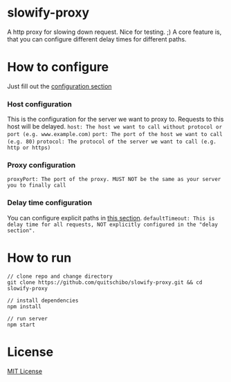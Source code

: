 slowify-proxy
=============

A http proxy for slowing down request. Nice for testing. ;)
A core feature is, that you can configure different delay times for different paths.

# How to configure
Just fill out the [configuration section](https://github.com/quitschibo/slowify-proxy/blob/master/server.js#L4:L17)

### Host configuration
This is the configuration for the server we want to proxy to. Requests to this host will be delayed.
`host: The host we want to call without protocol or port (e.g. www.example.com)`
`port: The port of the host we want to call (e.g. 80)`
`protocol: The protocol of the server we want to call (e.g. http or https)`

### Proxy configuration
`proxyPort: The port of the proxy. MUST NOT be the same as your server you to finally call`

### Delay time configuration
You can configure explicit paths in [this section](https://github.com/quitschibo/slowify-proxy/blob/master/server.js#L32:L41).
`defaultTimeout: This is delay time for all requests, NOT explicitly configured in the "delay section".`

# How to run
```
// clone repo and change directory
git clone https://github.com/quitschibo/slowify-proxy.git && cd slowify-proxy

// install dependencies
npm install

// run server
npm start
```
# License
[MIT License](https://github.com/quitschibo/slowify-proxy/blob/master/LICENSE)
